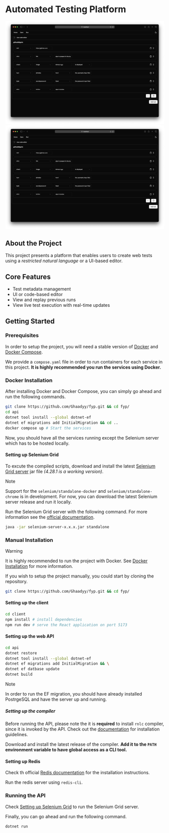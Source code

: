 # Automated Testing Platform

![UI editor screen](/docs/assets/ui-editor.png)
![Run screen with live updates](/docs/assets/ui-editor.png)

## About the Project

This project presents a platform that enables users to create web tests using a _restricted natural language_ or a UI-based editor.

## Core Features

- Test metadata management
- UI or code-based editor
- View and replay previous runs
- View live test execution with real-time updates

## Getting Started

### Prerequisites

In order to setup the project, you will need a stable version of [Docker](https://docker.com) and [Docker Compose](https://docs.docker.com/compose).

We provide a `compose.yaml` file in order to run containers for each service in this project. **It is highly recommended you run the services using Docker.**

### Docker Installation

After installing Docker and Docker Compose, you can simply go ahead and run the following commands.

```bash
git clone https://github.com/Ghaadyy/fyp.git && cd fyp/
cd api
dotnet tool install --global dotnet-ef
dotnet ef migrations add InitialMigration && cd ..
docker compose up # Start the services
```

Now, you should have all the services running except the Selenium server which has to be hosted locally.

#### Setting up Selenium Grid

To excute the compiled scripts, download and install the latest [Selenium Grid server](https://github.com/SeleniumHQ/selenium/releases/) jar file _(4.28.1 is a working version)_.

> [!NOTE]
> Support for the `selenium/standalone-docker` and `selenium/standalone-chrome` is in development. For now, you can download the latest Selenium server release and run it locally.

Run the Selenium Grid server with the following command. For more information see the [official documentation](https://www.selenium.dev/documentation/grid/getting_started/).

```bash
java -jar selenium-server-x.x.x.jar standalone
```

### Manual Installation

> [!WARNING]
> It is highly recommended to run the project with Docker. See [Docker Installation](#docker-installation) for more information.

If you wish to setup the project manually, you could start by cloning the repository.

```bash
git clone https://github.com/Ghaadyy/fyp.git && cd fyp/
```

#### Setting up the client

```bash
cd client
npm install # install dependencies
npm run dev # serve the React application on port 5173
```

#### Setting up the web API

```bash
cd api
dotnet restore
dotnet tool install --global dotnet-ef
dotnet ef migrations add InitialMigration && \
dotnet ef datbase update
dotnet build
```

> [!NOTE]
> In order to run the EF migration, you should have already installed PostrgeSQL and have the server up and running.

##### Setting up the compiler

Before running the API, please note the it is **required** to install `rnlc` compiler, since it is invoked by the API. Check out the [documentation](https://ghaadyy.github.io/restricted-nl/) for installation guidelines.

Download and install the latest release of the compiler. **Add it to the `PATH` environment variable to have global access as a CLI tool.**

#### Setting up Redis

Check th official [Redis documentation](https://redis.io/docs/latest/operate/oss_and_stack/install/install-stack/) for the installation instructions.

Run the redis server using `redis-cli`.

### Running the API

Check [Setting up Selenium Grid](#setting-up-selenium-grid) to run the Selenium Grid server.

Finally, you can go ahead and run the following command.

```bash
dotnet run
```
